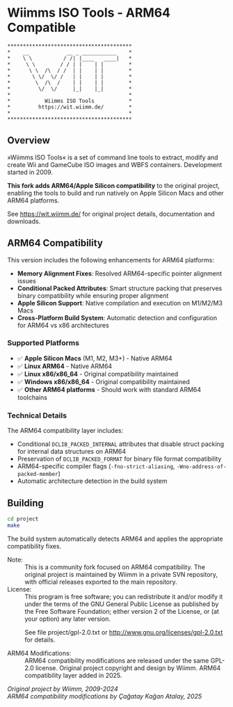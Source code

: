 # Wiimms ISO Tools - ARM64 Compatible

    ****************************************
    *    __            __ _ ___________    *
    *    \ \          / /| |____   ____|   *
    *     \ \        / / | |    | |        *
    *      \ \  /\  / /  | |    | |        *
    *       \ \/  \/ /   | |    | |        *
    *        \  /\  /    | |    | |        *
    *         \/  \/     |_|    |_|        *
    *                                      *
    *           Wiimms ISO Tools           *
    *         https://wit.wiimm.de/        *
    *                                      *
    ****************************************

## Overview

»Wiimms ISO Tools« is a set of command line tools to extract,
modify and create Wii and GameCube ISO images and WBFS containers.
Development started in 2009.

**This fork adds ARM64/Apple Silicon compatibility** to the original project,
enabling the tools to build and run natively on Apple Silicon Macs and other ARM64 platforms.

See https://wit.wiimm.de/ for original project details, documentation and downloads.

## ARM64 Compatibility

This version includes the following enhancements for ARM64 platforms:

- **Memory Alignment Fixes**: Resolved ARM64-specific pointer alignment issues
- **Conditional Packed Attributes**: Smart structure packing that preserves binary compatibility while ensuring proper alignment
- **Apple Silicon Support**: Native compilation and execution on M1/M2/M3 Macs
- **Cross-Platform Build System**: Automatic detection and configuration for ARM64 vs x86 architectures

### Supported Platforms

- ✅ **Apple Silicon Macs** (M1, M2, M3+) - Native ARM64
- ✅ **Linux ARM64** - Native ARM64 
- ✅ **Linux x86/x86_64** - Original compatibility maintained
- ✅ **Windows x86/x86_64** - Original compatibility maintained
- ✅ **Other ARM64 platforms** - Should work with standard ARM64 toolchains

### Technical Details

The ARM64 compatibility layer includes:
- Conditional `DCLIB_PACKED_INTERNAL` attributes that disable struct packing for internal data structures on ARM64
- Preservation of `DCLIB_PACKED_FORMAT` for binary file format compatibility
- ARM64-specific compiler flags (`-fno-strict-aliasing`, `-Wno-address-of-packed-member`)
- Automatic architecture detection in the build system

## Building

```bash
cd project
make
```

The build system automatically detects ARM64 and applies the appropriate compatibility fixes.

<dl>
<dt>Note:</dt>
<dd>
This is a community fork focused on ARM64 compatibility.
The original project is maintained by Wiimm in a private SVN repository,
with official releases exported to the main repository.
</dd>

<dt>License:</dt>
<dd>
This program is free software;
you can redistribute it and/or modify it under the terms of the
GNU General Public License as published by the Free Software Foundation;
either version 2 of the License, or (at your option) any later version.

See file project/gpl-2.0.txt or http://www.gnu.org/licenses/gpl-2.0.txt for details.
</dd>

<dt>ARM64 Modifications:</dt>
<dd>
ARM64 compatibility modifications are released under the same GPL-2.0 license.
Original project copyright and design by Wiimm.
ARM64 compatibility layer added in 2025.
</dd>
</dl>

*Original project by Wiimm, 2009-2024*  
*ARM64 compatibility modifications by Çağatay Kağan Atalay, 2025*
